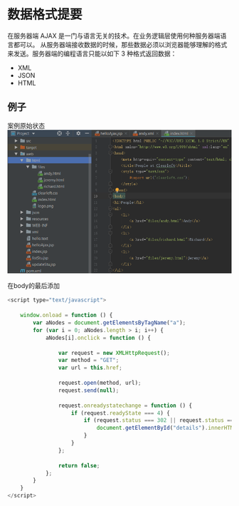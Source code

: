 # 数据格式提要

在服务器端 AJAX 是一门与语言无关的技术。在业务逻辑层使用何种服务器端语言都可以。
从服务器端接收数据的时候，那些数据必须以浏览器能够理解的格式来发送。服务器端的编程语言只能以如下 3 种格式返回数据：
- XML
- JSON
- HTML


## 例子

案例原始状态
![](pic/Snipaste_2019-03-19_17-10-05.png)

在body的最后添加

```javascript
<script type="text/javascript">

    window.onload = function () {
        var aNodes = document.getElementsByTagName("a");
        for (var i = 0; aNodes.length > i; i++) {
            aNodes[i].onclick = function () {

                var request = new XMLHttpRequest();
                var method = "GET";
                var url = this.href;

                request.open(method, url);
                request.send(null);

                request.onreadystatechange = function () {
                    if (request.readyState === 4) {
                        if (request.status === 302 || request.status === 200) {
                            document.getElementById("details").innerHTML = request.responseText;
                        }
                    }
                };

                return false;
            };
        }
    }
</script>
```